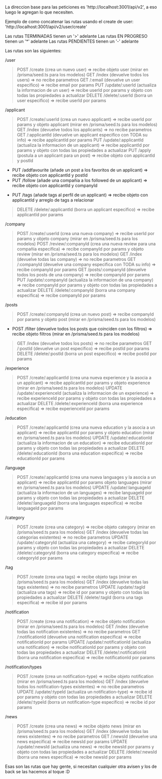 La direccion base para las peticiones es 'http://localhost:3001/api/v2', a eso luego le agregan lo que necesiten.

Ejemplo de como concatenar las rutas usando el create de user: 'http://localhost:3001/api/v2/user/create'

Las rutas TERMINADAS tienen un '>' adelante
Las rutas EN PROGRESO tienen un '*' adelante
Las rutas PENDIENTES tienen un '-' adelante

Las rutas son las siguientes:

/user

>   POST    /create                 (crea un nuevo user)                                      => recibe objeto user (mirar en /prisma/seed.ts para los modelos)
>   GET     /index                  (devuelve todos los users)                                => no recibe parametros
>   GET     /:email                 (devuelve un user especifico)                             => recibe email por params
>   PUT     /update/:userId         (actualiza la informacion de un user)                     => recibe userId por params y objeto con todas las propiedades a actualizar
>   DELETE  /delete/:userId         (borra un user especifico)                                => recibe userId por params


/applicant

>   POST    /create/:userId         (crea un nuevo applicant)                                 => recibe userId por params y objeto applicant (mirar en /prisma/seed.ts para los modelos)
>   GET     /index                  (devuelve todos los applicants)                           => no recibe parametros
>   GET     /:applicantId           (devuelve un applicant especifico con TODA su info)       => recibe applicantId por params
>   PUT     /update/:applicantId    (actualiza la informacion de un applicant)                => recibe applicantId por params y objeto con todas las propiedades a actualizar
>   PUT     /apply                  (postula a un applicant para un post)                     => recibe objeto con applicantId y postId
-   PUT     /addfavourite           (añade un post a los favoritos de un applicant)           => recibe objeto con applicantId y postId
-   PUT     /follow                 (añade una compañia a los followed de un applicant)       => recibe objeto con applicantId y companyId
*   PUT     /tags                   (añade tags al perfil de un applicant)                    => recibe objeto con applicantId y arreglo de tags a relacionar
>   DELETE  /delete/:applicantId    (borra un applicant especifico)                           => recibe applicantId por params


/company

>   POST    /create/:userId         (crea una nueva company)                                  => recibe userId por params y objeto company (mirar en /prisma/seed.ts para los modelos)
>   POST    /review/:companyId      (crea una nueva review para una compañia especifica)      => recibe companyId por params y objeto review (mirar en /prisma/seed.ts para los modelos) 
>   GET     /index                  (devuelve todas las company)                              => no recibe parametros
>   GET     /:companyId             (devuelve una company especifica con TODA su info)        => recibe companyId por params
>   GET     /posts/:companyId       (devuelve todos los posts de una company)                 => recibe companyId por params
>   PUT     /update/:companyId      (actualiza la informacion de una company)                 => recibe companyId por params y objeto con todas las propiedades a actualizar
>   DELETE  /delete/:companyId      (borra una company especifica)                            => recibe companyId por params


/posts

>   POST    /create/:companyId      (crea un nuevo post)                                      => recibe companyId por params y objeto post (mirar en /prisma/seed.ts para los modelos)
*   POST    /filter                 (devuelve todos los posts que coinciden con los filtros)  => recibe objeto filtros (mirar en /prisma/seed.ts para los modelos)
>   GET     /index                  (devuelve todos los posts)                                => no recibe parametros
>   GET     /:postId                (devuelve un post especifico)                             => recibe postId por params
>   DELETE  /delete/:postId         (borra un post especifico)                                => recibe postId por params


/experience

>   POST    /create/:applicantId    (crea una nueva experience y la asocia a un applicant)    => recibe applicantId por params y objeto experience (mirar en /prisma/seed.ts para los modelos)
>   UPDATE  /update/:experienceId   (actualiza la informacion de un experience)               => recibe experienceId por params y objeto con todas las propiedades a actualizar
>   DELETE  /delete/:experienceId   (borra una experience especifica)                         => recibe experienceId por params


/education

>   POST    /create/:applicantId    (crea una nueva education y la asocia a un applicant)     => recibe applicantId por params y objeto education (mirar en /prisma/seed.ts para los modelos)
>   UPDATE  /update/:educationId    (actualiza la informacion de un education)                => recibe educationId por params y objeto con todas las propiedades a actualizar
>   DELETE  /delete/:educationId    (borra una education especifica)                          => recibe educationId por params


/language

>   POST    /create/:applicantId    (crea una nueva languages y la asocia a un applicant)     => recibe applicantId por params objeto languages (mirar en /prisma/seed.ts para los modelos)
>   UPDATE  /update/:languageId     (actualiza la informacion de un languages)                => recibe languageId por params y objeto con todas las propiedades a actualizar
>   DELETE  /delete/:languageId     (borra una languages especifica)                          => recibe languageId por params


/category

>   POST    /create                 (crea una category)                                       => recibe objeto category (mirar en /prisma/seed.ts para los modelos)
>   GET     /index                  (devuelve todas las categorias existentes)                => no recibe parametros
>   UPDATE  /update/:categoryId     (actualiza una category)                                  => recibe categoryId por params y objeto con todas las propiedades a actualizar
>   DELETE  /delete/:categoryId     (borra una category especifica)                           => recibe categoryId por params


/tag

>   POST    /create                 (crea una tags)                                           => recibe objeto tags (mirar en /prisma/seed.ts para los modelos)
>   GET     /index                  (devuelve todas las tags existentes)                      => no recibe parametros
>   UPDATE  /update/:tagId          (actualiza una tags)                                      => recibe id por params y objeto con todas las propiedades a actualizar
>   DELETE  /delete/:tagId          (borra una tags especifica)                               => recibe id por params


/notification

>   POST    /create                 (crea una notification)                                   => recibe objeto notification (mirar en /prisma/seed.ts para los modelos)
>   GET     /index                  (devuelve todas las notification existentes)              => no recibe parametros
>   GET     /:notificationId        (devuelve una notification especifica)                    => recibe notificationId por params
>   UPDATE  /update/:notificationId (actualiza una notification)                              => recibe notificationId por params y objeto con todas las propiedades a actualizar
>   DELETE  /delete/:notificationId (borra una notification especifica)                       => recibe notificationId por params


/notification/types

>   POST    /create                 (crea un notification-type)                               => recibe objeto notification (mirar en /prisma/seed.ts para los modelos)
>   GET     /index                  (devuelve todos los notification-types existentes)        => no recibe parametros
>   UPDATE  /update/:typeId         (actualiza un notification-type)                          => recibe id por params y objeto con todas las propiedades a actualizar
>   DELETE  /delete/:typeId         (borra un notification-type especifico)                   => recibe id por params 


/news

>   POST    /create                 (crea una news)                                           => recibe objeto news (mirar en /prisma/seed.ts para los modelos)
>   GET     /index                  (devuelve todas las news existentes)                      => no recibe parametros
>   GET     /:newsId                (devuelve una news especifica)                            => recibe newsId por params
>   UPDATE  /update/:newsId         (actualiza una news)                                      => recibe newsId por params y objeto con todas las propiedades a actualizar
>   DELETE  /delete/:newsId         (borra una news especifica)                               => recibe newsId por params


Esas son las rutas que hay gente, si necesitan cualquier otra avisen y los de back se las hacemos al toque :D
